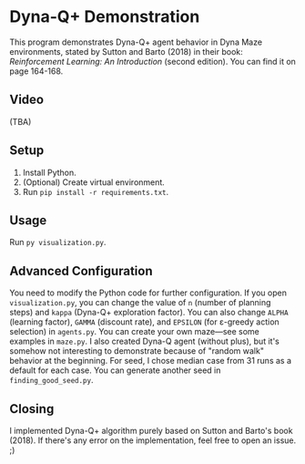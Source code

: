 # Dyna-Q+ Demonstration

This program demonstrates Dyna-Q+ agent behavior in Dyna Maze environments, stated by Sutton and Barto (2018) in their book: _Reinforcement Learning: An Introduction_ (second edition). You can find it on page 164-168.

## Video
(TBA)

## Setup
1. Install Python.
2. (Optional) Create virtual environment.
3. Run `pip install -r requirements.txt`.

## Usage
Run `py visualization.py`.

## Advanced Configuration
You need to modify the Python code for further configuration. If you open `visualization.py`, you can change the value of `n` (number of planning steps) and `kappa` (Dyna-Q+ exploration factor). You can also change `ALPHA` (learning factor), `GAMMA` (discount rate), and `EPSILON` (for ɛ-greedy action selection) in `agents.py`. You can create your own maze—see some examples in `maze.py`. I also created Dyna-Q agent (without plus), but it's somehow not interesting to demonstrate because of "random walk" behavior at the beginning. For seed, I chose median case from 31 runs as a default for each case. You can generate another seed in `finding_good_seed.py`.

## Closing
I implemented Dyna-Q+ algorithm purely based on Sutton and Barto's book (2018). If there's any error on the implementation, feel free to open an issue. ;)
